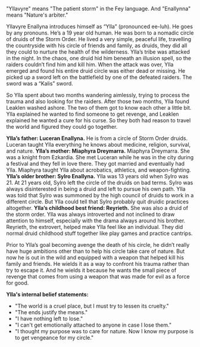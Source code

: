 "Yllavyre" means "The patient storm" in the Fey language. And "Enallynna" means "Nature's arbiter."

Yllavyre Enallyna introduces himself as “Ylla” (pronounced ee-luh). He goes by any pronouns. He’s a 19 year old human. He was born to a nomadic circle of druids of the Storm Order. He lived a very simple, peaceful life, travelling the countryside with his circle of friends and family, as druids, they did all they could to nurture the health of the wilderness. 
Ylla’s tribe was attacked in the night. In the chaos, one druid hid him beneath an illusion spell, so the raiders couldn’t find him and kill him. When the attack was over, Ylla emerged and found his entire druid circle was either dead or missing. He picked up a sword left on the battlefield by one of the defeated raiders. The sword was a “Kalis” sword.

So Ylla spent about two months wandering aimlessly, trying to process the trauma and also looking for the raiders. After those two months, Ylla found Leaklen washed ashore. The two of them got to know each other a little bit. Ylla explained he wanted to find someone to get revenge, and Leaklen explained he wanted a cure for his curse. So they both had reason to travel the world and figured they could go together. 

**Ylla’s father: Luceran Enallyna.** 
He is from a circle of Storm Order druids. Luceran taught Ylla everything he knows about medicine, religion, survival, and nature.
**Ylla’s mother: Miaphyra Dreymarra.** 
Miaphyra Dreymarra. She was a knight from Ezkardia. She met Luceran while he was in the city during a festival and they fell in love there. They got married and eventually had Ylla. Miaphyra taught Ylla about acrobatics, athletics, and weapon-fighting.
**Ylla’s older brother: Sylro Enallyna.** 
Ylla was 13 years old when Sylro was 21. At 21 years old, Sylro left the circle of the druids on bad terms. Sylro was always disinterested in being a druid and left to pursue his own path. Ylla was told that Sylro was summoned by the high council of druids to work in a different circle. But Ylla could tell that Sylro probably quit druidic practices altogether. 
**Ylla’s childhood best friend: Reyrieth.** 
She was also a druid of the storm order. Ylla was always introverted and not inclined to draw attention to himself, especially with the drama always around his brother. Reyrieth, the extrovert, helped make Ylla feel like an individual. They did normal druid childhood stuff together like play games and practice cantrips.

Prior to Ylla’s goal becoming avenge the death of his circle, he didn’t really have huge ambitions other than to help his circle take care of nature. But now he is out in the wild and equipped with a weapon that helped kill his family and friends. He wields it as a way to confront his trauma rather than try to escape it. And he wields it because he wants the small piece of revenge that comes from using a weapon that was made for evil as a force for good.

**Ylla's internal belief statements:** 
- "The world is a cruel place, but I must try to lessen its cruelty." 
- "The ends justify the means." 
- "I have nothing left to lose." 
- "I can't get emotionally attached to anyone in case I lose them." 
- "I thought my purpose was to care for nature. Now I know my purpose is to get vengeance for my circle."